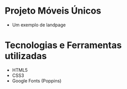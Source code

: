 # Projeto Móveis Únicos
- Um exemplo de landpage

# Tecnologias e Ferramentas utilizadas
- HTML5
- CSS3
- Google Fonts (Poppins)